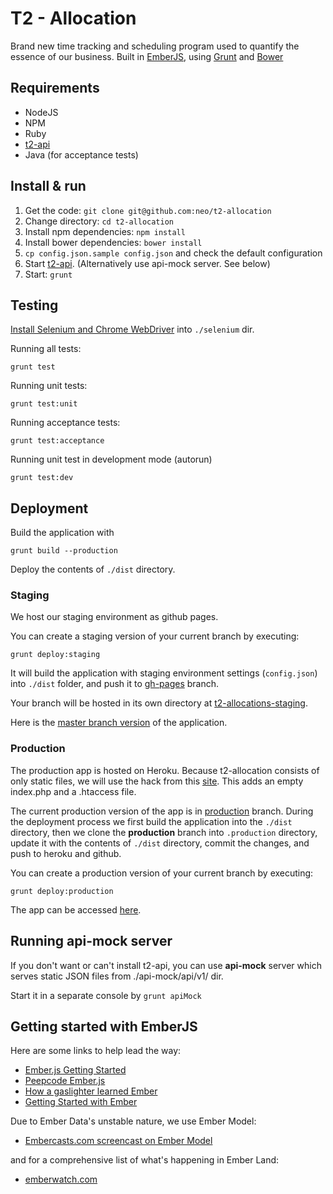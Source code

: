 # T2 - Allocation 

Brand new time tracking and scheduling program used to quantify the essence of our business. Built
in [EmberJS](http://emberjs.com), using [Grunt](http://gruntjs.com) and [Bower](http://bower.io)

## Requirements

* NodeJS
* NPM
* Ruby
* [t2-api](http://github.com/neo/t2-api)
* Java (for acceptance tests)


## Install & run

1. Get the code: `git clone git@github.com:neo/t2-allocation`
1. Change directory: `cd t2-allocation`
1. Install npm dependencies: `npm install`
1. Install bower dependencies: `bower install`
1. `cp config.json.sample config.json` and check the default configuration
1. Start [t2-api](https://github.com/neo/t2-api#start-the-server). (Alternatively use api-mock
server. See below)
1. Start: `grunt`

## Testing
  [Install Selenium and Chrome WebDriver](selenium/README.md) into `./selenium` dir.

Running all tests:

    grunt test

Running unit tests:

    grunt test:unit

Running acceptance tests:

    grunt test:acceptance

Running unit test in development mode (autorun)

    grunt test:dev

## Deployment

Build the application with

    grunt build --production

Deploy the contents of `./dist` directory.

### Staging

We host our staging environment as github pages.

You can create a staging version of your current branch by executing:

    grunt deploy:staging

It will build the application with staging environment settings (`config.json`) into `./dist` folder,
and push it to [gh-pages](https://github.com/neo/t2-allocation/tree/gh-pages) branch.

Your branch will be hosted in its own directory at
[t2-allocations-staging](http://neo.github.io/t2-allocation/index.html).

Here is the [master branch version](http://neo.github.io/t2-allocation/master/) of the application.

### Production

The production app is hosted on Heroku. Because t2-allocation consists of only static files,
we will use the hack from this [site](http://kennethreitz.org/static-sites-on-heroku-cedar/). This
adds an empty index.php and a .htaccess file.

The current production version of the app is in [production](https://github.com/neo/t2-allocation/tree/production)
branch. During the deployment process we first build the application into the `./dist` directory,
then we clone the **production** branch into `.production` directory, update it with the contents of
`./dist` directory, commit the changes, and push to heroku and github.

You can create a production version of your current branch by executing:

    grunt deploy:production

The app can be accessed [here](http://t2-allocation.herokuapp.com).

## Running api-mock server

If you don't want or can't install t2-api, you can use **api-mock** server which serves static
JSON files from ./api-mock/api/v1/ dir. 

Start it in a separate console by `grunt apiMock`

## Getting started with EmberJS

Here are some links to help lead the way:

- [Ember.js Getting Started](http://emberjs.com/guides/getting-started/)
- [Peepcode Ember.js](https://peepcode.com/products/emberjs)
- [How a gaslighter learned Ember](http://www.youtube.com/watch?v=LyHK18s9taM)
- [Getting Started with Ember](http://tech.pro/tutorial/1166/getting-started-with-emberjs)

Due to Ember Data's unstable nature, we use Ember Model:

- [Embercasts.com screencast on Ember Model](http://www.embercasts.com/episodes/getting-started-with-ember-model)

and for a comprehensive list of what's happening in Ember Land:

- [emberwatch.com](http://emberwatch.com/)
